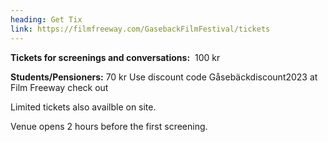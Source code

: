 ```yaml
---
heading: Get Tix
link: https://filmfreeway.com/GasebackFilmFestival/tickets
---
```

**Tickets for screenings and conversations:**  100 kr

**Students/Pensioners:** 70 kr 
U﻿se discount code Gåsebäckdiscount2023 at Film Freeway check out

L﻿imited tickets also availble on site. 

V﻿enue opens 2 hours before the first screening.
